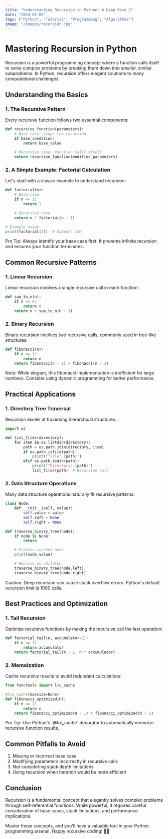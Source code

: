 ```yaml
---
title: "Understanding Recursion in Python: A Deep Dive 🔄"
date: "2024-02-05"
tags: ["Python", "Tutorial", "Programming", "Algorithms"]
image: "/images/recursion.jpg"
---
```


# Mastering Recursion in Python

Recursion is a powerful programming concept where a function calls itself to solve complex problems by breaking them down into smaller, similar subproblems. In Python, recursion offers elegant solutions to many computational challenges.

## Understanding the Basics

### 1. The Recursive Pattern

Every recursive function follows two essential components:

```python
def recursive_function(parameters):
    # Base case: stops the recursion
    if base_condition:
        return base_value

    # Recursive case: function calls itself
    return recursive_function(modified_parameters)
```

### 2. A Simple Example: Factorial Calculation

Let's start with a classic example to understand recursion:

```python
def factorial(n):
    # Base case
    if n <= 1:
        return 1

    # Recursive case
    return n * factorial(n - 1)

# Example usage
print(factorial(5))  # Output: 120
```

<div class="tip">
    Pro Tip: Always identify your base case first. It prevents infinite recursion and ensures your function terminates.
</div>

## Common Recursive Patterns

### 1. Linear Recursion

Linear recursion involves a single recursive call in each function:

```python
def sum_to_n(n):
    if n <= 0:
        return 0
    return n + sum_to_n(n - 1)
```

### 2. Binary Recursion

Binary recursion involves two recursive calls, commonly used in tree-like structures:

```python
def fibonacci(n):
    if n <= 1:
        return n
    return fibonacci(n - 1) + fibonacci(n - 2)
```

<div class="note">
    Note: While elegant, this fibonacci implementation is inefficient for large numbers. Consider using dynamic programming for better performance.
</div>

## Practical Applications

### 1. Directory Tree Traversal

Recursion excels at traversing hierarchical structures:

```python
import os

def list_files(directory):
    for item in os.listdir(directory):
        path = os.path.join(directory, item)
        if os.path.isfile(path):
            print(f"File: {path}")
        elif os.path.isdir(path):
            print(f"Directory: {path}")
            list_files(path)  # Recursive call
```

### 2. Data Structure Operations

Many data structure operations naturally fit recursive patterns:

```python
class Node:
    def __init__(self, value):
        self.value = value
        self.left = None
        self.right = None

def traverse_binary_tree(node):
    if node is None:
        return

    # Process current node
    print(node.value)

    # Recurse on children
    traverse_binary_tree(node.left)
    traverse_binary_tree(node.right)
```

<div class="error">
    Caution: Deep recursion can cause stack overflow errors. Python's default recursion limit is 1000 calls.
</div>

## Best Practices and Optimization

### 1. Tail Recursion

Optimize recursive functions by making the recursive call the last operation:

```python
def factorial_tail(n, accumulator=1):
    if n <= 1:
        return accumulator
    return factorial_tail(n - 1, n * accumulator)
```

### 2. Memoization

Cache recursive results to avoid redundant calculations:

```python
from functools import lru_cache

@lru_cache(maxsize=None)
def fibonacci_optimized(n):
    if n <= 1:
        return n
    return fibonacci_optimized(n - 1) + fibonacci_optimized(n - 2)
```

<div class="tip">
    Pro Tip: Use Python's `@lru_cache` decorator to automatically memoize recursive function results.
</div>

## Common Pitfalls to Avoid

1. Missing or incorrect base case
2. Modifying parameters incorrectly in recursive calls
3. Not considering stack depth limitations
4. Using recursion when iteration would be more efficient

## Conclusion

Recursion is a fundamental concept that elegantly solves complex problems through self-referential functions. While powerful, it requires careful consideration of base cases, stack limitations, and performance implications.

Master these concepts, and you'll have a valuable tool in your Python programming arsenal. Happy recursive coding! 🐍🔄
